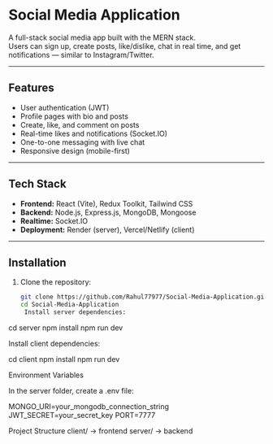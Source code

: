 # Social Media Application

A full-stack social media app built with the MERN stack.  
Users can sign up, create posts, like/dislike, chat in real time, and get notifications — similar to Instagram/Twitter.

---

## Features

- User authentication (JWT)
- Profile pages with bio and posts
- Create, like, and comment on posts
- Real-time likes and notifications (Socket.IO)
- One-to-one messaging with live chat
- Responsive design (mobile-first)

---

## Tech Stack

- **Frontend:** React (Vite), Redux Toolkit, Tailwind CSS
- **Backend:** Node.js, Express.js, MongoDB, Mongoose
- **Realtime:** Socket.IO
- **Deployment:** Render (server), Vercel/Netlify (client)

---

## Installation

1. Clone the repository:
   ```bash
   git clone https://github.com/Rahul77977/Social-Media-Application.git
   cd Social-Media-Application
    Install server dependencies:

cd server
npm install
npm run dev


Install client dependencies:

cd client
npm install
npm run dev

Environment Variables

In the server folder, create a .env file:

MONGO_URI=your_mongodb_connection_string
JWT_SECRET=your_secret_key
PORT=7777

Project Structure
client/   -> frontend
server/   -> backend
